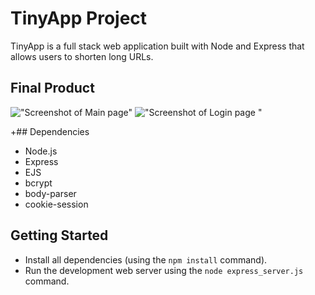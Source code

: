 # TinyApp Project
 
TinyApp is a full stack web application built with Node and Express that allows users to shorten long URLs.

## Final Product

!["Screenshot of Main page"](/home/shane/lighthouse/w2d2/tinyURL/docs/urls-page.png)
!["Screenshot of Login page "](/home/shane/lighthouse/w2d2/tinyURL/docs/login-page.png)

+## Dependencies

- Node.js
- Express
- EJS
- bcrypt
- body-parser
- cookie-session

## Getting Started

- Install all dependencies (using the `npm install` command).
- Run the development web server using the `node express_server.js` command.